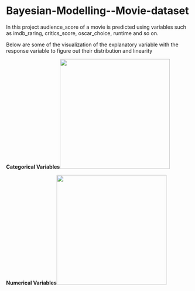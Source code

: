 # Bayesian-Modelling--Movie-dataset

In this project audience_score of a movie is predicted using variables such as imdb_raring, critics_score, oscar_choice, runtime and so on.

Below are some of the visualization of the explanatory variable with the response variable to figure out their distribution and linearity

**Categorical Variables**<img src="https://user-images.githubusercontent.com/68782458/89511407-7fd45980-d7ef-11ea-8652-40af955b8552.png" width="300" height="300">

**Numerical Variables**<img src="https://user-images.githubusercontent.com/68782458/89511522-a85c5380-d7ef-11ea-8bfd-55f33560f9f9.png" width="300" height="300">
